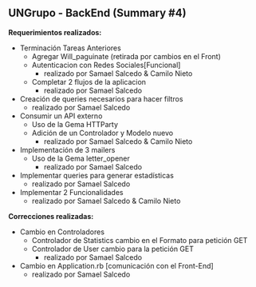## UNGrupo - BackEnd (Summary #4)

**Requerimientos realizados:**
- Terminación Tareas Anteriores
    - Agregar Will_paguinate (retirada por cambios en el Front)
    - Autenticacion con Redes Sociales[Funcional]
        - realizado por Samael Salcedo & Camilo Nieto
    - Completar 2 flujos de la aplicacion
        - realizado por Samael Salcedo
- Creación de  queries necesarios para hacer filtros
    - realizado por Samael Salcedo
- Consumir un API externo
    - Uso de la Gema HTTParty
    - Adición de un Controlador y Modelo nuevo
        - realizado por Samael Salcedo & Camilo Nieto
- Implementación de 3 mailers   
    - Uso de la Gema letter_opener
        - realizado por Samael Salcedo
- Implementar queries para generar estadísticas
    - realizado por Samael Salcedo
- Implementar 2 Funcionalidades
    - realizado por Samael Salcedo & Camilo Nieto


**Correcciones realizadas:**
- Cambio en Controladores
    - Controlador de Statistics cambio en el Formato para petición GET
    - Controlador de User cambio para la petición GET
        - realizado por Samael Salcedo
- Cambio en Application.rb [comunicación con el Front-End]
    - realizado por Samael Salcedo
